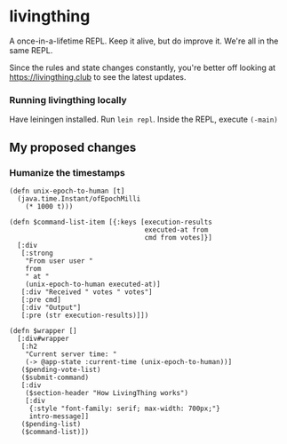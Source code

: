 # livingthing

A once-in-a-lifetime REPL. Keep it alive, but do improve it. We're all in the same REPL.

Since the rules and state changes constantly, you're better off looking at
https://livingthing.club to see the latest updates.

### Running livingthing locally

Have leiningen installed. Run `lein repl`. Inside the REPL, execute `(-main)`

## My proposed changes

### Humanize the timestamps

```
(defn unix-epoch-to-human [t]
  (java.time.Instant/ofEpochMilli
    (* 1000 t)))
```

```
(defn $command-list-item [{:keys [execution-results
                                  executed-at from
                                  cmd from votes]}]
  [:div
   [:strong
    "From user user "
    from
    " at "
    (unix-epoch-to-human executed-at)]
   [:div "Received " votes " votes"]
   [:pre cmd]
   [:div "Output"]
   [:pre (str execution-results)]])
```

```
(defn $wrapper []
  [:div#wrapper
   [:h2
    "Current server time: "
    (-> @app-state :current-time (unix-epoch-to-human))]
   ($pending-vote-list)
   ($submit-command)
   [:div
    ($section-header "How LivingThing works")
    [:div
     {:style "font-family: serif; max-width: 700px;"}
     intro-message]]
   ($pending-list)
   ($command-list)])
```
